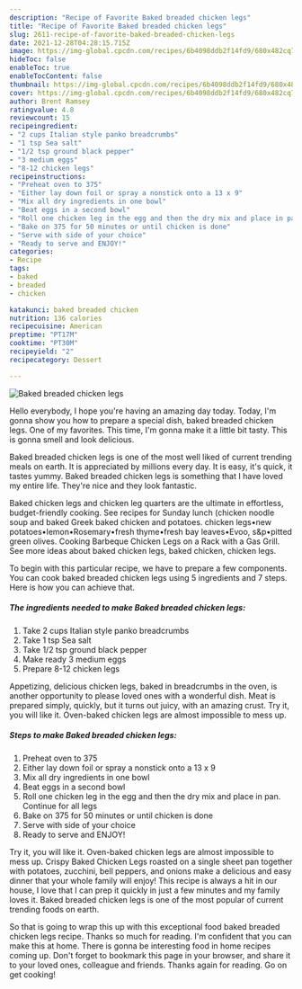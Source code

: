 ```yaml
---
description: "Recipe of Favorite Baked breaded chicken legs"
title: "Recipe of Favorite Baked breaded chicken legs"
slug: 2611-recipe-of-favorite-baked-breaded-chicken-legs
date: 2021-12-28T04:28:15.715Z
image: https://img-global.cpcdn.com/recipes/6b4098ddb2f14fd9/680x482cq70/baked-breaded-chicken-legs-recipe-main-photo.jpg
hideToc: false
enableToc: true
enableTocContent: false
thumbnail: https://img-global.cpcdn.com/recipes/6b4098ddb2f14fd9/680x482cq70/baked-breaded-chicken-legs-recipe-main-photo.jpg
cover: https://img-global.cpcdn.com/recipes/6b4098ddb2f14fd9/680x482cq70/baked-breaded-chicken-legs-recipe-main-photo.jpg
author: Brent Ramsey
ratingvalue: 4.8
reviewcount: 15
recipeingredient:
- "2 cups Italian style panko breadcrumbs"
- "1 tsp Sea salt"
- "1/2 tsp ground black pepper"
- "3 medium eggs"
- "8-12 chicken legs"
recipeinstructions:
- "Preheat oven to 375"
- "Either lay down foil or spray a nonstick onto a 13 x 9"
- "Mix all dry ingredients in one bowl"
- "Beat eggs in a second bowl"
- "Roll one chicken leg in the egg and then the dry mix and place in pan. Continue for all legs"
- "Bake on 375 for 50 minutes or until chicken is done"
- "Serve with side of your choice"
- "Ready to serve and ENJOY!"
categories:
- Recipe
tags:
- baked
- breaded
- chicken

katakunci: baked breaded chicken 
nutrition: 136 calories
recipecuisine: American
preptime: "PT17M"
cooktime: "PT30M"
recipeyield: "2"
recipecategory: Dessert

---
```



![Baked breaded chicken legs](https://img-global.cpcdn.com/recipes/6b4098ddb2f14fd9/680x482cq70/baked-breaded-chicken-legs-recipe-main-photo.jpg)

Hello everybody, I hope you're having an amazing day today. Today, I'm gonna show you how to prepare a special dish, baked breaded chicken legs. One of my favorites. This time, I'm gonna make it a little bit tasty. This is gonna smell and look delicious.

Baked breaded chicken legs is one of the most well liked of current trending meals on earth. It is appreciated by millions every day. It is easy, it's quick, it tastes yummy. Baked breaded chicken legs is something that I have loved my entire life. They're nice and they look fantastic.

Baked chicken legs and chicken leg quarters are the ultimate in effortless, budget-friendly cooking. See recipes for Sunday lunch (chicken noodle soup and baked Greek baked chicken and potatoes. chicken legs•new potatoes•lemon•Rosemary•fresh thyme•fresh bay leaves•Evoo, s&amp;p•pitted green olives. Cooking Barbeque Chicken Legs on a Rack with a Gas Grill. See more ideas about baked chicken legs, baked chicken, chicken legs.


To begin with this particular recipe, we have to prepare a few components. You can cook baked breaded chicken legs using 5 ingredients and 7 steps. Here is how you can achieve that.

<!--inarticleads1-->

##### The ingredients needed to make Baked breaded chicken legs:

1. Take 2 cups Italian style panko breadcrumbs
1. Take 1 tsp Sea salt
1. Take 1/2 tsp ground black pepper
1. Make ready 3 medium eggs
1. Prepare 8-12 chicken legs


Appetizing, delicious chicken legs, baked in breadcrumbs in the oven, is another opportunity to please loved ones with a wonderful dish. Meat is prepared simply, quickly, but it turns out juicy, with an amazing crust. Try it, you will like it. Oven-baked chicken legs are almost impossible to mess up. 

<!--inarticleads2-->

##### Steps to make Baked breaded chicken legs:

1. Preheat oven to 375
1. Either lay down foil or spray a nonstick onto a 13 x 9
1. Mix all dry ingredients in one bowl
1. Beat eggs in a second bowl
1. Roll one chicken leg in the egg and then the dry mix and place in pan. Continue for all legs
1. Bake on 375 for 50 minutes or until chicken is done
1. Serve with side of your choice
1. Ready to serve and ENJOY!

Try it, you will like it. Oven-baked chicken legs are almost impossible to mess up. Crispy Baked Chicken Legs roasted on a single sheet pan together with potatoes, zucchini, bell peppers, and onions make a delicious and easy dinner that your whole family will enjoy! This recipe is always a hit in our house, I love that I can prep it quickly in just a few minutes and my family loves it. Baked breaded chicken legs is one of the most popular of current trending foods on earth. 

So that is going to wrap this up with this exceptional food baked breaded chicken legs recipe. Thanks so much for reading. I'm confident that you can make this at home. There is gonna be interesting food in home recipes coming up. Don't forget to bookmark this page in your browser, and share it to your loved ones, colleague and friends. Thanks again for reading. Go on get cooking!
